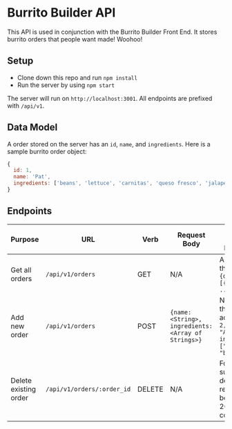 # Burrito Builder API

This API is used in conjunction with the Burrito Builder Front End. It stores burrito orders that people want made! Woohoo!

## Setup

* Clone down this repo and run `npm install`
* Run the server by using `npm start`

The server will run on `http://localhost:3001`. All endpoints are prefixed with `/api/v1`.

## Data Model

A order stored on the server has an `id`, `name`, and `ingredients`. Here is a sample burrito order object:

```js
{
  id: 1,
  name: 'Pat',
  ingredients: ['beans', 'lettuce', 'carnitas', 'queso fresco', 'jalapeno']
}
```

## Endpoints

| Purpose | URL | Verb | Request Body | Sample Success Response |
|----|----|----|----|----|
| Get all orders |`/api/v1/orders`| GET | N/A | All orders on the server: `{orders: [{}, {}, ...]}` |
| Add new order |`/api/v1/orders`| POST | `{name: <String>, ingredients: <Array of Strings>}` | New order that was added: `{id: 2, name: "Alex", ingredients: ["cheese", "beans"]}` |
| Delete existing order |`/api/v1/orders/:order_id`| DELETE | N/A | For successful deletion: No response body (only 204 status code) |

